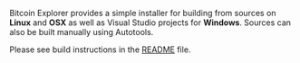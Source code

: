 Bitcoin Explorer provides a simple installer for building from sources on **Linux** and **OSX** as well as Visual Studio projects for **Windows**. Sources can also be built manually using Autotools.

Please see build instructions in the [README](https://github.com/libbitcoin/libbitcoin-explorer/blob/master/README.md) file.